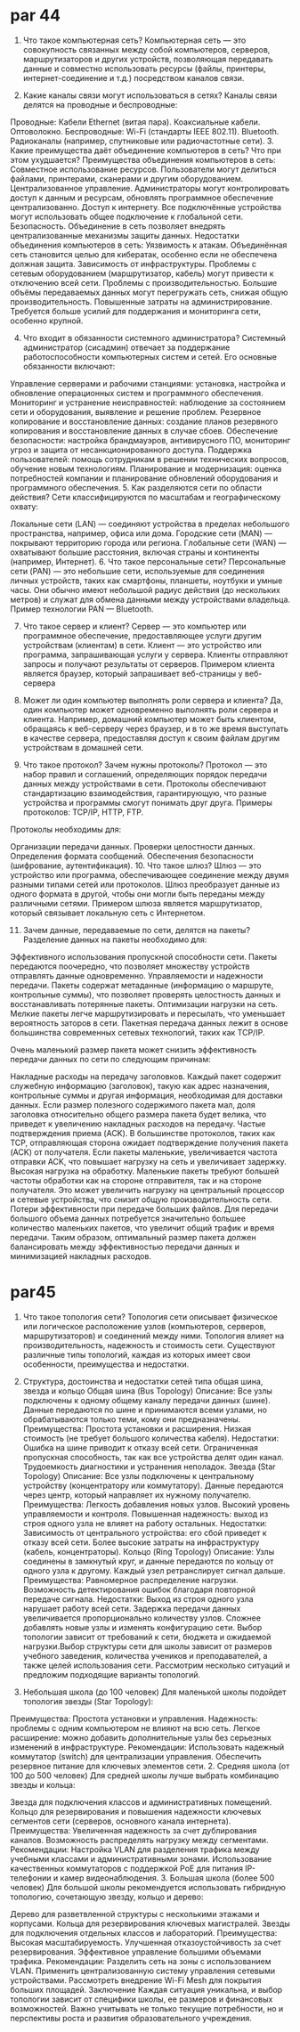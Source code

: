 # par 44
1. Что такое компьютерная сеть?
Компьютерная сеть — это совокупность связанных между собой компьютеров, серверов, маршрутизаторов и других устройств, позволяющая передавать данные и совместно использовать ресурсы (файлы, принтеры, интернет-соединение и т.д.) посредством каналов связи.

2. Какие каналы связи могут использоваться в сетях?
Каналы связи делятся на проводные и беспроводные:

Проводные:
Кабели Ethernet (витая пара).
Коаксиальные кабели.
Оптоволокно.
Беспроводные:
Wi-Fi (стандарты IEEE 802.11).
Bluetooth.
Радиоканалы (например, спутниковые или радиочастотные сети).
3. Какие преимущества даёт объединение компьютеров в сеть? Что при этом ухудшается?
Преимущества объединения компьютеров в сеть:
Совместное использование ресурсов. Пользователи могут делиться файлами, принтерами, сканерами и другим оборудованием.
Централизованное управление. Администраторы могут контролировать доступ к данным и ресурсам, обновлять программное обеспечение централизованно.
Доступ к интернету. Все подключённые устройства могут использовать общее подключение к глобальной сети.
Безопасность. Объединение в сеть позволяет внедрять централизованные механизмы защиты данных.
Недостатки объединения компьютеров в сеть:
Уязвимость к атакам. Объединённая сеть становится целью для кибератак, особенно если не обеспечена должная защита.
Зависимость от инфраструктуры. Проблемы с сетевым оборудованием (маршрутизатор, кабель) могут привести к отключению всей сети.
Проблемы с производительностью. Большие объёмы передаваемых данных могут перегружать сеть, снижая общую производительность.
Повышенные затраты на администрирование. Требуется больше усилий для поддержания и мониторинга сети, особенно крупной.

4. Что входит в обязанности системного администратора?
Системный администратор (сисадмин) отвечает за поддержание работоспособности компьютерных систем и сетей. Его основные обязанности включают:

Управление серверами и рабочими станциями: установка, настройка и обновление операционных систем и программного обеспечения.
Мониторинг и устранение неисправностей: наблюдение за состоянием сети и оборудования, выявление и решение проблем.
Резервное копирование и восстановление данных: создание планов резервного копирования и восстановление данных в случае сбоев.
Обеспечение безопасности: настройка брандмауэров, антивирусного ПО, мониторинг угроз и защита от несанкционированного доступа.
Поддержка пользователей: помощь сотрудникам в решении технических вопросов, обучение новым технологиям.
Планирование и модернизация: оценка потребностей компании и планирование обновлений оборудования и программного обеспечения.
5. Как разделяются сети по области действия?
Сети классифицируются по масштабам и географическому охвату:

Локальные сети (LAN) — соединяют устройства в пределах небольшого пространства, например, офиса или дома.
Городские сети (MAN) — покрывают территорию города или региона.
Глобальные сети (WAN) — охватывают большие расстояния, включая страны и континенты (например, Интернет).
6. Что такое персональные сети?
Персональные сети (PAN) — это небольшие сети, используемые для соединения личных устройств, таких как смартфоны, планшеты, ноутбуки и умные часы. Они обычно имеют небольшой радиус действия (до нескольких метров) и служат для обмена данными между устройствами владельца. Пример технологии PAN — Bluetooth.

7. Что такое сервер и клиент?
Сервер — это компьютер или программное обеспечение, предоставляющее услуги другим устройствам (клиентам) в сети.
Клиент — это устройство или программа, запрашивающая услуги у сервера. Клиенты отправляют запросы и получают результаты от серверов. Примером клиента является браузер, который запрашивает веб-страницы у веб-сервера
8. Может ли один компьютер выполнять роли сервера и клиента?
Да, один компьютер может одновременно выполнять роли сервера и клиента. Например, домашний компьютер может быть клиентом, обращаясь к веб-серверу через браузер, и в то же время выступать в качестве сервера, предоставляя доступ к своим файлам другим устройствам в домашней сети.

9. Что такое протокол? Зачем нужны протоколы?
Протокол — это набор правил и соглашений, определяющих порядок передачи данных между устройствами в сети. Протоколы обеспечивают стандартизацию взаимодействия, гарантирующую, что разные устройства и программы смогут понимать друг друга. Примеры протоколов: TCP/IP, HTTP, FTP.

Протоколы необходимы для:

Организации передачи данных.
Проверки целостности данных.
Определения формата сообщений.
Обеспечения безопасности (шифрование, аутентификация).
10. Что такое шлюз?
Шлюз — это устройство или программа, обеспечивающее соединение между двумя разными типами сетей или протоколов. Шлюз преобразует данные из одного формата в другой, чтобы они могли быть переданы между различными сетями. Примером шлюза является маршрутизатор, который связывает локальную сеть с Интернетом.

11. Зачем данные, передаваемые по сети, делятся на пакеты?
Разделение данных на пакеты необходимо для:

Эффективного использования пропускной способности сети. Пакеты передаются поочередно, что позволяет множеству устройств отправлять данные одновременно.
Управляемости и надежности передачи. Пакеты содержат метаданные (информацию о маршруте, контрольные суммы), что позволяет проверять целостность данных и восстанавливать потерянные пакеты.
Оптимизации нагрузки на сеть. Мелкие пакеты легче маршрутизировать и пересылать, что уменьшает вероятность заторов в сети.
Пакетная передача данных лежит в основе большинства современных сетевых технологий, таких как TCP/IP.

Очень маленький размер пакета может снизить эффективность передачи данных по сети по следующим причинам:

Накладные расходы на передачу заголовков. Каждый пакет содержит служебную информацию (заголовок), такую как адрес назначения, контрольные суммы и другая информация, необходимая для доставки данных. Если размер полезного содержимого пакета мал, доля заголовка относительно общего размера пакета будет велика, что приведет к увеличению накладных расходов на передачу.
Частые подтверждения приема (ACK). В большинстве протоколов, таких как TCP, отправляющая сторона ожидает подтверждение получения пакета (ACK) от получателя. Если пакеты маленькие, увеличивается частота отправки ACK, что повышает нагрузку на сеть и увеличивает задержку.
Высокая нагрузка на обработку. Маленькие пакеты требуют большей частоты обработки как на стороне отправителя, так и на стороне получателя. Это может увеличить нагрузку на центральный процессор и сетевые устройства, что снизит общую производительность сети.
Потери эффективности при передаче больших файлов. Для передачи большого объема данных потребуется значительно большее количество маленьких пакетов, что увеличит общий трафик и время передачи.
Таким образом, оптимальный размер пакета должен балансировать между эффективностью передачи данных и минимизацией накладных расходов.
# par45
1. Что такое топология сети?
Топология сети описывает физическое или логическое расположение узлов (компьютеров, серверов, маршрутизаторов) и соединений между ними. Топология влияет на производительность, надежность и стоимость сети. Существуют различные типы топологий, каждая из которых имеет свои особенности, преимущества и недостатки.

2. Структура, достоинства и недостатки сетей типа общая шина, звезда и кольцо
Общая шина (Bus Topology)
Описание: Все узлы подключены к одному общему каналу передачи данных (шине). Данные передаются по шине и принимаются всеми узлами, но обрабатываются только теми, кому они предназначены.
Преимущества:
Простота установки и расширения.
Низкая стоимость (не требует большого количества кабеля).
Недостатки:
Ошибка на шине приводит к отказу всей сети.
Ограниченная пропускная способность, так как все устройства делят один канал.
Трудоемкость диагностики и устранения неполадок.
Звезда (Star Topology)
Описание: Все узлы подключены к центральному устройству (концентратору или коммутатору). Данные передаются через центр, который направляет их нужному получателю.
Преимущества:
Легкость добавления новых узлов.
Высокий уровень управляемости и контроля.
Повышенная надежность: выход из строя одного узла не влияет на работу остальных.
Недостатки:
Зависимость от центрального устройства: его сбой приведет к отказу всей сети.
Более высокие затраты на инфраструктуру (кабель, концентраторы).
Кольцо (Ring Topology)
Описание: Узлы соединены в замкнутый круг, и данные передаются по кольцу от одного узла к другому. Каждый узел ретранслирует сигнал дальше.
Преимущества:
Равномерное распределение нагрузки.
Возможность детектирования ошибок благодаря повторной передаче сигнала.
Недостатки:
Выход из строя одного узла нарушает работу всей сети.
Задержка передачи данных увеличивается пропорционально количеству узлов.
Сложнее добавлять новые узлы и изменять конфигурацию сети.
Выбор топологии зависит от требований к сети, бюджета и ожидаемой нагрузки.Выбор структуры сети для школы зависит от размеров учебного заведения, количества учеников и преподавателей, а также целей использования сети. Рассмотрим несколько ситуаций и предложим подходящие варианты топологий.

1. Небольшая школа (до 100 человек)
Для маленькой школы подойдет топология звезды (Star Topology):

Преимущества:
Простота установки и управления.
Надежность: проблемы с одним компьютером не влияют на всю сеть.
Легкое расширение: можно добавить дополнительные узлы без серьезных изменений в инфраструктуре.
Рекомендации:
Использовать надежный коммутатор (switch) для централизации управления.
Обеспечить резервное питание для ключевых элементов сети.
2. Средняя школа (от 100 до 500 человек)
Для средней школы лучше выбрать комбинацию звезды и кольца:

Звезда для подключения классов и административных помещений.
Кольцо для резервирования и повышения надежности ключевых сегментов сети (серверов, основного канала интернета).
Преимущества:
Увеличенная надежность за счет дублирования каналов.
Возможность распределять нагрузку между сегментами.
Рекомендации:
Настройка VLAN для разделения трафика между учебными классами и административными зонами.
Использование качественных коммутаторов с поддержкой PoE для питания IP-телефонии и камер видеонаблюдения.
3. Большая школа (более 500 человек)
Для большой школы рекомендуется использовать гибридную топологию, сочетающую звезду, кольцо и дерево:

Дерево для разветвленной структуры с несколькими этажами и корпусами.
Кольца для резервирования ключевых магистралей.
Звезды для подключения отдельных классов и лабораторий.
Преимущества:
Высокая масштабируемость.
Улучшенная отказоустойчивость за счет резервирования.
Эффективное управление большими объемами трафика.
Рекомендации:
Разделить сеть на зоны с использованием VLAN.
Применить централизованную систему управления сетевыми устройствами.
Рассмотреть внедрение Wi-Fi Mesh для покрытия больших площадей.
Заключение
Каждая ситуация уникальна, и выбор топологии зависит от специфики школы, ее размеров и финансовых возможностей. Важно учитывать не только текущие потребности, но и перспективы роста и развития образовательного учреждения.
